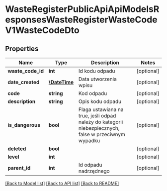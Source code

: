 # WasteRegisterPublicApiApiModelsResponsesWasteRegisterWasteCodeV1WasteCodeDto

## Properties
Name | Type | Description | Notes
------------ | ------------- | ------------- | -------------
**waste_code_id** | **int** | Id kodu odpadu | [optional] 
**date_created** | [**\DateTime**](\DateTime.md) | Data utworzenia wpisu | [optional] 
**code** | **string** | Kod odpadu | [optional] 
**description** | **string** | Opis kodu odpadu | [optional] 
**is_dangerous** | **bool** | Flaga ustawiana na true, jeśli odpad należy do kategorii niebezpiecznych, false w przeciwnym wypadku | [optional] 
**deleted** | **bool** |  | [optional] 
**level** | **int** |  | [optional] 
**parent_id** | **int** | Id odpadu nadrzędnego | [optional] 

[[Back to Model list]](../README.md#documentation-for-models) [[Back to API list]](../README.md#documentation-for-api-endpoints) [[Back to README]](../README.md)



